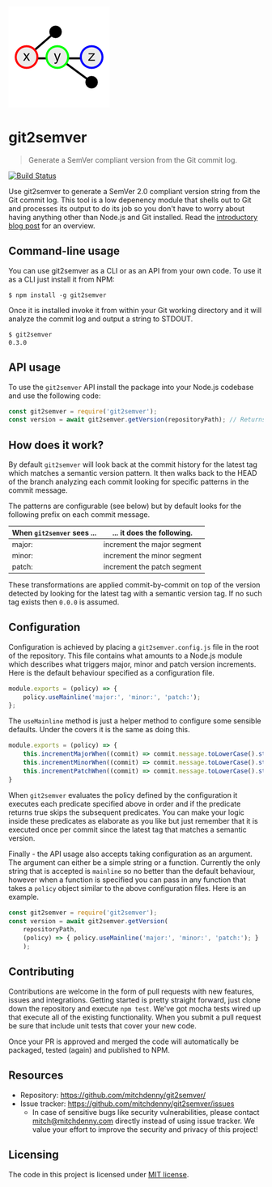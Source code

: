 ![Logo of git2semver project](https://raw.githubusercontent.com/mitchdenny/git2semver/master/images/logo.png)

# git2semver
> Generate a SemVer compliant version from the Git commit log.

[![Build Status](https://dev.azure.com/mitchdenny/git2semver/_apis/build/status/mitchdenny.git2semver)](https://dev.azure.com/mitchdenny/git2semver/_build/latest?definitionId=39)

Use git2semver to generate a SemVer 2.0 compliant version string from the Git
commit log. This tool is a low depenency module that shells out to Git and
processes its output to do its job so you don't have to worry about having
anything other than Node.js and Git installed. Read the [introductory blog post](https://mitchdenny.com/git2semver/) for an overview.

## Command-line usage

You can use git2semver as a CLI or as an API from your own code. To use it as
a CLI just install it from NPM:

```shell
$ npm install -g git2semver
```

Once it is installed invoke it from within your Git working directory
and it will analyze the commit log and output a string to STDOUT.

```shell
$ git2semver
0.3.0
```

## API usage

To use the ```git2semver``` API install the package into your Node.js codebase and use the following code:

```js
const git2semver = require('git2semver');
const version = await git2semver.getVersion(repositoryPath); // Returns a string
```

## How does it work?

By default ```git2semver``` will look back at the commit history for the latest
tag which matches a semantic version pattern. It then walks back to the HEAD of
the branch analyzing each commit looking for specific patterns in the commit
message.

The patterns are configurable (see below) but by default looks for the
following prefix on each commit message.

| When ```git2semver``` sees ... | ... it does the following. |
| - | - |
| major: | increment the major segment |
| minor: | increment the minor segment |
| patch: | increment the patch segment |

These transformations are applied commit-by-commit on top of the version
detected by looking for the latest tag with a semantic version tag. If no
such tag exists then ```0.0.0``` is assumed.

## Configuration

Configuration is achieved by placing a ```git2semver.config.js``` file in the root of the repository. This file contains what amounts to a Node.js module which describes what triggers major, minor and patch version increments. Here is the default behaviour specified as a configuration file.

```js
module.exports = (policy) => {
    policy.useMainline('major:', 'minor:', 'patch:');
};
```

The ```useMainline``` method is just a helper method to configure some sensible defaults. Under the covers it is the same as doing this.

```js
module.exports = (policy) => {
    this.incrementMajorWhen((commit) => commit.message.toLowerCase().startsWith('major'));
    this.incrementMinorWhen((commit) => commit.message.toLowerCase().startsWith('minor'));
    this.incrementPatchWhen((commit) => commit.message.toLowerCase().startsWith('patch'));
}
```

When ```git2semver``` evaluates the policy defined by the configuration it executes each predicate specified above in order and if the predicate returns true skips the subsequent predicates. You can make your logic inside these predicates as elaborate as you like but just remember that it is executed once per commit since the latest tag that matches a semantic version.

Finally - the API usage also accepts taking configuration as an argument. The argument can either be a simple string or a function. Currently the only string
that is accepted is ```mainline``` so no better than the default behaviour, however
when a function is specified you can pass in any function that takes a ```policy```
object similar to the above configuration files. Here is an example.

```js
const git2semver = require('git2semver');
const version = await git2semver.getVersion(
    repositoryPath,
    (policy) => { policy.useMainline('major:', 'minor:', 'patch:'); }
    );
```

## Contributing

Contributions are welcome in the form of pull requests with new features, issues and integrations. Getting started is pretty straight forward, just clone down the repository and execute ```npm test```. We've got mocha tests wired up that execute all of the existing functionality. When you submit a pull request be sure that include unit tests that cover your new code.

Once your PR is approved and merged the code will automatically be packaged, tested (again) and published to NPM.

## Resources

- Repository: https://github.com/mitchdenny/git2semver/
- Issue tracker: https://github.com/mitchdenny/git2semver/issues
  - In case of sensitive bugs like security vulnerabilities, please contact
    mitch@mitchdenny.com directly instead of using issue tracker. We value your effort to improve the security and privacy of this project!

## Licensing

The code in this project is licensed under [MIT license](LICENSE.md).
